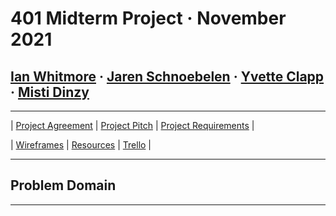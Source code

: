 # 401 Midterm Project &middot; November 2021

## **[Ian Whitmore](/team/Ian.md) &middot; [Jaren Schnoebelen](/team/Jaren.md) &middot; [Yvette Clapp](/team/Yvette.md) &middot; [Misti Dinzy](/team/Misti.md)**

---

| [Project Agreement](/pages/agreement.md) |
[Project Pitch](/pages/pitch.md) |
[Project Requirements](/pages/requirements.md) |

| [Wireframes](/wireframes/wireframes.md) |
[Resources](/pages/resources.md) |
[Trello](https://trello.com/b/zUADckkN/midterm-project) |

---

## Problem Domain

---
